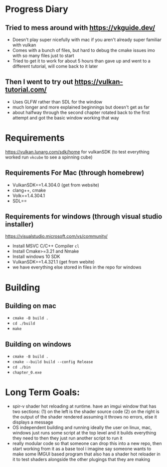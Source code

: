 # Progress Diary 
## Tried to mess around with https://vkguide.dev/ 

- Doesn't play super nicefully with mac if you aren't already super familiar with vulkan
- Comes with a bunch of files, but hard to debug the cmake issues imo with so many files just to start 
- Tried to get it to work for about 5 hours than gave up and went to a different tutorial, will come back to it later 

## Then I went to try out https://vulkan-tutorial.com/
- Uses GLFW rather than SDL for the window 
- much longer and more explained beginnings but doesn't get as far 
- about halfway through the second chapter rotated back to the first attempt and got the basic window working that way 

# Requirements 
https://vulkan.lunarg.com/sdk/home for vulkanSDK (to test everything worked run `vkcube` to see a spinning cube)

## Requirements For Mac (through homebrew)
- VulkanSDK==1.4.304.0 (get from website)
- clang++, cmake
- Volk==1.4.304.1
- SDL== 
## Requirements for windows (through visual studio installer)
https://visualstudio.microsoft.com/vs/community/ 
- Install MSVC C/C++ Compiler `cl` 
- Install Cmake>=3.21 and Nmake 
- Install windows 10 SDK 
- VulkanSDK==1.4.321.1 (get from webite)
- we have everything else stored in files in the repo for windows 

# Building 
## Building on mac 
- `cmake -B build .` 
- `cd ./build`
- `make`
## Building on windows 
- `cmake -B build .` 
- `cmake --build build --config Release`
- `cd ./bin`
- `chapter_0.exe` 

# Long Term Goals:
- spir-v shader hot reloading at runtime. 
    have an imgui window that has two sections: 
    (1) on the left is the shader source code 
    (2) on the right is the output of the shader rendered assuming it throws no errors, else it displays a message 
- OS independent building and running 
    ideally the user on linux, mac, windows just runs some script at the top level and it builds everything they need to 
    then they just run another script to run it 
- really modular code so that someone can drop this into a new repo, then start working from it as a base tool
    i imagine say someone wants to make some IMGUI based program that also has a shader hot reloader in it to test shaders alongside the other
    plugings that they are making 
